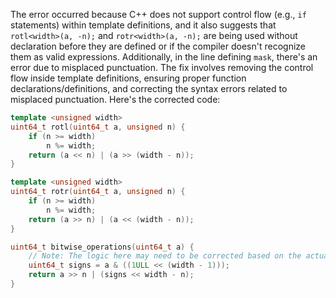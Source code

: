 The error occurred because C++ does not support control flow (e.g., `if` statements) within template definitions, and it also suggests that `rotl<width>(a, -n);` and `rotr<width>(a, -n);` are being used without declaration before they are defined or if the compiler doesn't recognize them as valid expressions. Additionally, in the line defining `mask`, there's an error due to misplaced punctuation. The fix involves removing the control flow inside template definitions, ensuring proper function declarations/definitions, and correcting the syntax errors related to misplaced punctuation. Here's the corrected code:

```cpp
template <unsigned width>
uint64_t rotl(uint64_t a, unsigned n) {
    if (n >= width)
        n %= width;
    return (a << n) | (a >> (width - n));
}

template <unsigned width>
uint64_t rotr(uint64_t a, unsigned n) {
    if (n >= width)
        n %= width;
    return (a >> n) | (a << (width - n));
}

uint64_t bitwise_operations(uint64_t a) {
    // Note: The logic here may need to be corrected based on the actual operations you want
    uint64_t signs = a & ((1ULL << (width - 1)));
    return a >> n | (signs << width - n);
}
```
